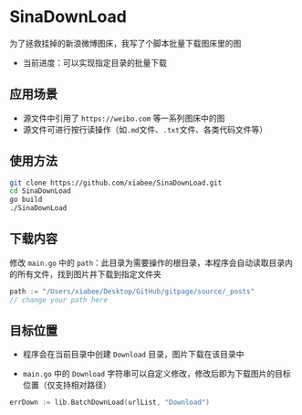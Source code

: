# SinaDownLoad
为了拯救挂掉的新浪微博图床，我写了个脚本批量下载图床里的图

* 当前进度：可以实现指定目录的批量下载



## 应用场景

* 源文件中引用了 `https://weibo.com` 等一系列图床中的图
* 源文件可进行按行读操作（如`.md`文件、`.txt`文件、各类代码文件等）



## 使用方法

```bash
git clone https://github.com/xiabee/SinaDownLoad.git
cd SinaDownLoad
go build
./SinaDownLoad
```



## 下载内容

修改 `main.go` 中的 `path`：此目录为需要操作的根目录，本程序会自动读取目录内的所有文件，找到图片并下载到指定文件夹

```go
path := "/Users/xiabee/Desktop/GitHub/gitpage/source/_posts"
// change your path here
```



## 目标位置

* 程序会在当前目录中创建 `Download` 目录，图片下载在该目录中

* `main.go` 中的 `Download` 字符串可以自定义修改，修改后即为下载图片的目标位置（仅支持相对路径）

```go
errDown := lib.BatchDownLoad(urlList, "Download")
```

